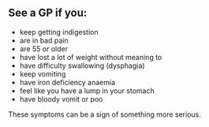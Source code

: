 ## See a GP if you:

- keep getting indigestion
- are in bad pain
- are 55 or older
- have lost a lot of weight without meaning to
- have difficulty swallowing (dysphagia)
- keep vomiting
- have iron deficiency anaemia
- feel like you have a lump in your stomach
- have bloody vomit or poo

These symptoms can be a sign of something more serious.
